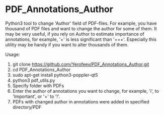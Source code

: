 # PDF_Annotations_Author
Python3 tool to change 'Author' field of PDF-files.
For example, you have thousand of PDF files and want to change the author for some of them. It may be very useful, 
if you rely on Author to estimate importance of annotations, for example, '+' is less significant than '+++'. Especially 
this utility may be handy if you want to alter thousands of them.

Usage:
1. git clone https://github.com/Yerofeev/PDF_Annotations_Author.git
2. cd PDF_Annotations_Author
3. sudo apt-get install python3-poppler-qt5
3. python3 pdf_utils.py
4. Specify folder with PDFs
5. Enter the author of annotations you want to change, for example, 'i', to 'Important', or '+' to '!'.
6. PDFs with changed author in annotations were added in specified directory/PDF
